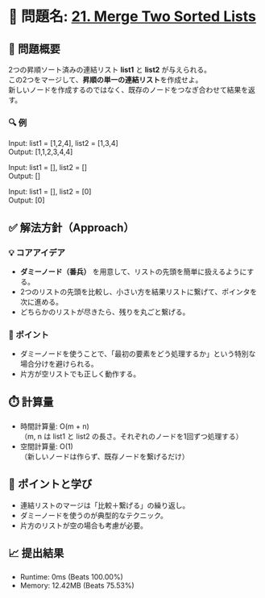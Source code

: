 # 🧩 問題名: [21. Merge Two Sorted Lists](https://leetcode.com/problems/merge-two-sorted-lists/)

## 📝 問題概要

2つの昇順ソート済みの連結リスト **list1** と **list2** が与えられる。  
この2つをマージして、**昇順の単一の連結リスト**を作成せよ。  
新しいノードを作成するのではなく、既存のノードをつなぎ合わせて結果を返す。  

### 🔍 例
Input: list1 = [1,2,4], list2 = [1,3,4]  
Output: [1,1,2,3,4,4]  

Input: list1 = [], list2 = []  
Output: []  

Input: list1 = [], list2 = [0]  
Output: [0]  

## ✅ 解法方針（Approach）

### 💡 コアアイデア
- **ダミーノード（番兵）** を用意して、リストの先頭を簡単に扱えるようにする。
- 2つのリストの先頭を比較し、小さい方を結果リストに繋げて、ポインタを次に進める。
- どちらかのリストが尽きたら、残りを丸ごと繋げる。

### 🧠 ポイント
- ダミーノードを使うことで、「最初の要素をどう処理するか」という特別な場合分けを避けられる。
- 片方が空リストでも正しく動作する。

## ⏱️ 計算量
* 時間計算量: O(m + n)  
   （m, n は list1 と list2 の長さ。それぞれのノードを1回ずつ処理する）  
* 空間計算量: O(1)  
   （新しいノードは作らず、既存ノードを繋げるだけ）  

## 🧠 ポイントと学び
* 連結リストのマージは「比較＋繋げる」の繰り返し。  
* ダミーノードを使うのが典型的なテクニック。  
* 片方のリストが空の場合も考慮が必要。  

## 📈 提出結果

* Runtime: 0ms (Beats 100.00%)
* Memory: 12.42MB (Beats 75.53%)